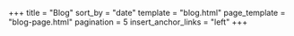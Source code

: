 +++
title = "Blog"
sort_by = "date"
template = "blog.html"
page_template = "blog-page.html"
pagination = 5
insert_anchor_links = "left"
+++